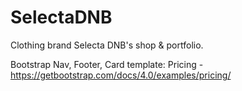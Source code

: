 # SelectaDNB
Clothing brand Selecta DNB's shop &amp; portfolio.

Bootstrap Nav, Footer, Card template: Pricing - https://getbootstrap.com/docs/4.0/examples/pricing/
